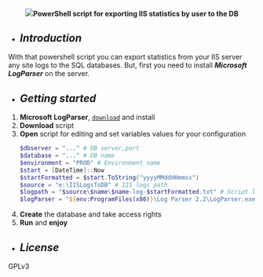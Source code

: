 <h4 align="center">
<img src="https://upload.wikimedia.org/wikipedia/commons/thumb/a/af/PowerShell_Core_6.0_icon.png/80px-PowerShell_Core_6.0_icon.png"></img>PowerShell script for exporting IIS statistics by user to the DB
</h4>

- ## ***Introduction***
With that powershell script you can export statistics from your IIS server any site logs to the SQL databases.
But, first you need to install ***Microsoft LogParser*** on the server.

- ## ***Getting started***
1. **Microsoft LogParser**, [`download`](https://www.microsoft.com/en-us/download/details.aspx?id=24659) and install
2. **Download** script
3. **Open** script for editing and set variables values for your configuration
    ```powershell
    $dbserver = "..." # DB server,port
    $database = "..." # DB name
    $environment = "PROD" # Environment name
    $start = [DateTime]::Now
    $startFormatted = $start.ToString("yyyyMMddHHmmss")
    $source = "e:\IISLogsToDB" # IIS logs path
    $logpath = "$source\$name\$name-log-$startFormatted.txt" # Script log file path
    $logParser = "${env:ProgramFiles(x86)}\Log Parser 2.2\LogParser.exe" # LogParser install dir & exec file
    ```
4. **Create** the database and take access rights
5. **Run** and **enjoy**

- ## ***License***
GPLv3
